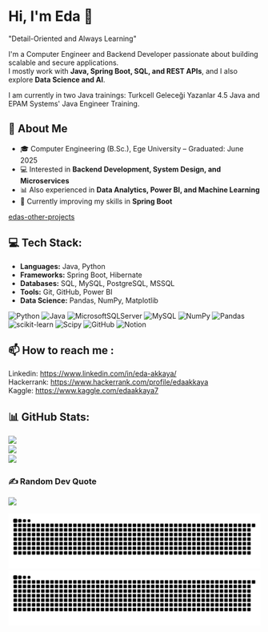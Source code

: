 # Hi, I'm Eda 👋

"Detail-Oriented and Always Learning"

I'm a Computer Engineer and Backend Developer passionate about building scalable and secure applications.  
I mostly work with **Java, Spring Boot, SQL, and REST APIs**, and I also explore **Data Science and AI**.

I am currently in two Java trainings: Turkcell Geleceği Yazanlar 4.5 Java and EPAM Systems' Java Engineer Training.  

## 🔎 About Me
- 🎓 Computer Engineering (B.Sc.), Ege University – Graduated: June 2025
- 💻 Interested in **Backend Development, System Design, and Microservices**
- 📊 Also experienced in **Data Analytics, Power BI, and Machine Learning**
- 🌱 Currently improving my skills in **Spring Boot**

[edas-other-projects](https://github.com/edas-other-projects)

## 💻 Tech Stack:
- **Languages:** Java, Python
- **Frameworks:** Spring Boot, Hibernate  
- **Databases:** SQL, MySQL, PostgreSQL, MSSQL  
- **Tools:** Git, GitHub, Power BI  
- **Data Science:** Pandas, NumPy, Matplotlib<br>

  
![Python](https://img.shields.io/badge/python-3670A0?style=flat&logo=python&logoColor=ffdd54) 
![Java](https://img.shields.io/badge/java-%23ED8B00.svg?style=flat&logo=openjdk&logoColor=white) 
![MicrosoftSQLServer](https://img.shields.io/badge/Microsoft%20SQL%20Server-CC2927?style=flat&logo=microsoft%20sql%20server&logoColor=white) 
![MySQL](https://img.shields.io/badge/mysql-4479A1.svg?style=flat&logo=mysql&logoColor=white) 
![NumPy](https://img.shields.io/badge/numpy-%23013243.svg?style=flat&logo=numpy&logoColor=white) 
![Pandas](https://img.shields.io/badge/pandas-%23150458.svg?style=flat&logo=pandas&logoColor=white) 
![scikit-learn](https://img.shields.io/badge/scikit--learn-%23F7931E.svg?style=flat&logo=scikit-learn&logoColor=white) 
![Scipy](https://img.shields.io/badge/SciPy-%230C55A5.svg?style=flat&logo=scipy&logoColor=%white) 
![GitHub](https://img.shields.io/badge/github-%23121011.svg?style=flat&logo=github&logoColor=white) 
![Notion](https://img.shields.io/badge/Notion-%23000000.svg?style=flat&logo=notion&logoColor=white)<br>


## 📫 How to reach me :
Linkedin: https://www.linkedin.com/in/eda-akkaya/<br>
Hackerrank: https://www.hackerrank.com/profile/edaakkaya<br>
Kaggle: https://www.kaggle.com/edaakkaya7<br>


## 📊 GitHub Stats:
![](https://github-readme-stats.vercel.app/api?username=eda-akkaya&theme=dark&hide_border=false&include_all_commits=false&count_private=false)<br/>
![](https://nirzak-streak-stats.vercel.app/?user=eda-akkaya&theme=dark&hide_border=false)<br/>
![](https://github-readme-stats.vercel.app/api/top-langs/?username=eda-akkaya&theme=dark&hide_border=false&include_all_commits=false&count_private=false&layout=compact)


### ✍️ Random Dev Quote
![](https://quotes-github-readme.vercel.app/api?type=horizontal&theme=radical)


![snake_gif](https://github.com/eda-akkaya/eda-akkaya/blob/output/github-contribution-grid-snake.svg)
![snake_gif](https://github.com/eda-akkaya/eda-akkaya/blob/output/github-contribution-grid-snake-dark.svg)
